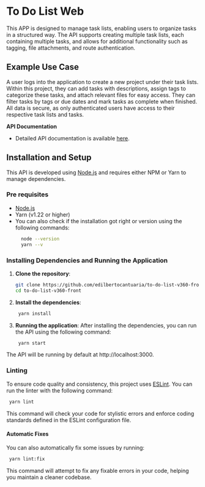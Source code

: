 # To Do List Web

This APP is designed to manage task lists, enabling users to organize tasks in a structured way. The API supports creating multiple task lists, each containing multiple tasks, and allows for additional functionality such as tagging, file attachments, and route authentication. 

## Example Use Case

A user logs into the application to create a new project under their task lists. Within this project, they can add tasks with descriptions, assign tags to categorize these tasks, and attach relevant files for easy access. They can filter tasks by tags or due dates and mark tasks as complete when finished. All data is secure, as only authenticated users have access to their respective task lists and tasks.

**API Documentation**
   - Detailed API documentation is available [here](https://github.com/edilbertocantuaria/ToDoList_V360_Backend).



## Installation and Setup

This API is developed using [Node.js](https://nodejs.org/) and requires either NPM or Yarn to manage dependencies.

### Pre requisites

- [Node.js](https://nodejs.org/) 
- Yarn (v1.22 or higher)
- You can also check if the installation got right or version using the following commands:
  ```bash
    node --version
    yarn --v
  ```

### Installing Dependencies and Running the Application

1. **Clone the repository**:

   ```bash
   git clone https://github.com/edilbertocantuaria/to-do-list-v360-front
   cd to-do-list-v360-front
   ```
2. **Install the dependencies**:
   ```bash
    yarn install
   ```
3. **Running the application**: After installing the dependencies, you can run the API using the following command:
   ```bash
    yarn start
   ``` 
The API will be running by default at http://localhost:3000.

### Linting

To ensure code quality and consistency, this project uses [ESLint](https://eslint.org/). You can run the linter with the following command:
   ```bash
    yarn lint
   ```
This command will check your code for stylistic errors and enforce coding standards defined in the ESLint configuration file.
#### Automatic Fixes
You can also automatically fix some issues by running: 
   ```bash
    yarn lint:fix
   ```
 This command will attempt to fix any fixable errors in your code, helping you maintain a cleaner codebase.
